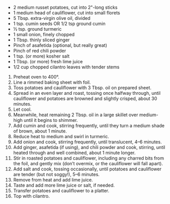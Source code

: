 * 2 medium russet potatoes, cut into 2"-long sticks
* 1 medium head of cauliflower, cut into small florets
* 5 Tbsp. extra-virgin olive oil, divided
* 1 tsp. cumin seeds OR 1/2 tsp ground cumin
* ½ tsp. ground turmeric
* 1 small onion, finely chopped
* 1 Tbsp. thinly sliced ginger
* Pinch of asafetida (optional, but really great)
* Pinch of red chili powder
* 1 tsp. (or more) kosher salt
* 1 Tbsp. (or more) fresh lime juice
* 1/2 cup chopped cilantro leaves with tender stems

1. Preheat oven to 400°. 
1. Line a rimmed baking sheet with foil. 
1. Toss potatoes and cauliflower with 3 Tbsp. oil on prepared sheet. 
1. Spread in an even layer and roast, tossing once halfway through, until cauliflower and potatoes are browned and slightly crisped, about 30 minutes. 
1. Let cool.
1. Meanwhile, heat remaining 2 Tbsp. oil in a large skillet over medium-high until it begins to shimmer. 
1. Add cumin and cook, stirring frequently, until they turn a medium shade of brown, about 1 minute. 
1. Reduce heat to medium and swirl in turmeric. 
1. Add onion and cook, stirring frequently, until translucent, 4–6 minutes. 
1. Add ginger, asafetida (if using), and chili powder and cook, stirring, until heated through and well combined, about 1 minute longer.
1. Stir in roasted potatoes and cauliflower, including any charred bits from the foil, and gently mix (don’t overmix, or the cauliflower will fall apart). 
1. Add salt and cook, tossing occasionally, until potatoes and cauliflower are tender (but not soggy!), 5–6 minutes. 
1. Remove from heat and add lime juice. 
1. Taste and add more lime juice or salt, if needed.
1. Transfer potatoes and cauliflower to a platter. 
1. Top with cilantro.

